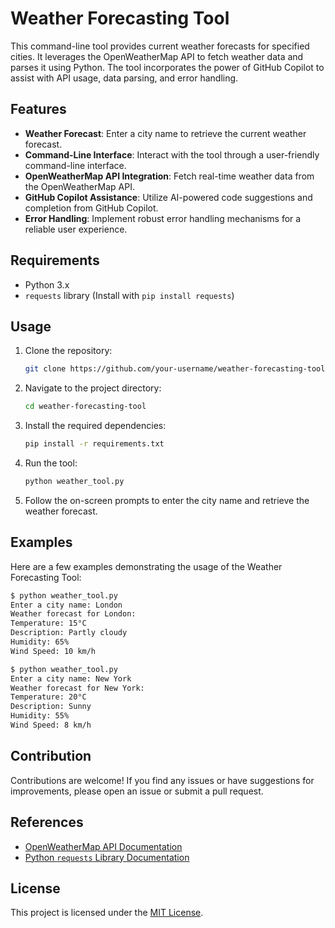 # Weather Forecasting Tool

This command-line tool provides current weather forecasts for specified cities. It leverages the OpenWeatherMap API to fetch weather data and parses it using Python. The tool incorporates the power of GitHub Copilot to assist with API usage, data parsing, and error handling.

## Features

- **Weather Forecast**: Enter a city name to retrieve the current weather forecast.
- **Command-Line Interface**: Interact with the tool through a user-friendly command-line interface.
- **OpenWeatherMap API Integration**: Fetch real-time weather data from the OpenWeatherMap API.
- **GitHub Copilot Assistance**: Utilize AI-powered code suggestions and completion from GitHub Copilot.
- **Error Handling**: Implement robust error handling mechanisms for a reliable user experience.

## Requirements

- Python 3.x
- `requests` library (Install with `pip install requests`)

## Usage

1. Clone the repository:

   ```bash
   git clone https://github.com/your-username/weather-forecasting-tool.git
   ```

2. Navigate to the project directory:

   ```bash
   cd weather-forecasting-tool
   ```

3. Install the required dependencies:

   ```bash
   pip install -r requirements.txt
   ```

4. Run the tool:

   ```bash
   python weather_tool.py
   ```

5. Follow the on-screen prompts to enter the city name and retrieve the weather forecast.

## Examples

Here are a few examples demonstrating the usage of the Weather Forecasting Tool:

```bash
$ python weather_tool.py
Enter a city name: London
Weather forecast for London:
Temperature: 15°C
Description: Partly cloudy
Humidity: 65%
Wind Speed: 10 km/h
```

```bash
$ python weather_tool.py
Enter a city name: New York
Weather forecast for New York:
Temperature: 20°C
Description: Sunny
Humidity: 55%
Wind Speed: 8 km/h
```

## Contribution

Contributions are welcome! If you find any issues or have suggestions for improvements, please open an issue or submit a pull request.

## References

- [OpenWeatherMap API Documentation](https://openweathermap.org/api)
- [Python `requests` Library Documentation](https://docs.python-requests.org/en/latest/)

## License

This project is licensed under the [MIT License](LICENSE).
